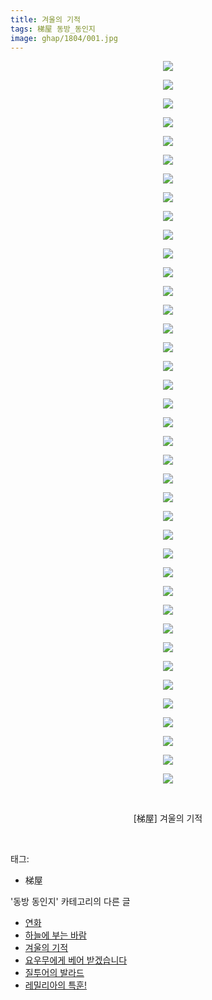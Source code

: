 ```yaml
---
title: 겨울의 기적
tags: 梯屋 동방_동인지
image: ghap/1804/001.jpg
---
```

<div class="article">
<p style="text-align: center; clear: none; float: none;"><img src="{{ site.nasurl }}/ghap/1804/001.jpg"/></p>
<p style="text-align: center; clear: none; float: none;"><img src="{{ site.nasurl }}/ghap/1804/002.jpg"/></p>
<p style="text-align: center; clear: none; float: none;"><img src="{{ site.nasurl }}/ghap/1804/003.jpg"/></p>
<p style="text-align: center; clear: none; float: none;"><img src="{{ site.nasurl }}/ghap/1804/004.jpg"/></p>
<p style="text-align: center; clear: none; float: none;"><img src="{{ site.nasurl }}/ghap/1804/005.jpg"/></p>
<p style="text-align: center; clear: none; float: none;"><img src="{{ site.nasurl }}/ghap/1804/006.jpg"/></p>
<p style="text-align: center; clear: none; float: none;"><img src="{{ site.nasurl }}/ghap/1804/007.jpg"/></p>
<p style="text-align: center; clear: none; float: none;"><img src="{{ site.nasurl }}/ghap/1804/008.jpg"/></p>
<p style="text-align: center; clear: none; float: none;"><img src="{{ site.nasurl }}/ghap/1804/009.jpg"/></p>
<p style="text-align: center; clear: none; float: none;"><img src="{{ site.nasurl }}/ghap/1804/010.jpg"/></p>
<p style="text-align: center; clear: none; float: none;"><img src="{{ site.nasurl }}/ghap/1804/011.jpg"/></p>
<p style="text-align: center; clear: none; float: none;"><img src="{{ site.nasurl }}/ghap/1804/012.jpg"/></p>
<p style="text-align: center; clear: none; float: none;"><img src="{{ site.nasurl }}/ghap/1804/013.jpg"/></p>
<p style="text-align: center; clear: none; float: none;"><img src="{{ site.nasurl }}/ghap/1804/014.jpg"/></p>
<p style="text-align: center; clear: none; float: none;"><img src="{{ site.nasurl }}/ghap/1804/015.jpg"/></p>
<p style="text-align: center; clear: none; float: none;"><img src="{{ site.nasurl }}/ghap/1804/016.jpg"/></p>
<p style="text-align: center; clear: none; float: none;"><img src="{{ site.nasurl }}/ghap/1804/017.jpg"/></p>
<p style="text-align: center; clear: none; float: none;"><img src="{{ site.nasurl }}/ghap/1804/018.jpg"/></p>
<p style="text-align: center; clear: none; float: none;"><img src="{{ site.nasurl }}/ghap/1804/019.jpg"/></p>
<p style="text-align: center; clear: none; float: none;"><img src="{{ site.nasurl }}/ghap/1804/020.jpg"/></p>
<p style="text-align: center; clear: none; float: none;"><img src="{{ site.nasurl }}/ghap/1804/021.jpg"/></p>
<p style="text-align: center; clear: none; float: none;"><img src="{{ site.nasurl }}/ghap/1804/022.jpg"/></p>
<p style="text-align: center; clear: none; float: none;"><img src="{{ site.nasurl }}/ghap/1804/023.jpg"/></p>
<p style="text-align: center; clear: none; float: none;"><img src="{{ site.nasurl }}/ghap/1804/024.jpg"/></p>
<p style="text-align: center; clear: none; float: none;"><img src="{{ site.nasurl }}/ghap/1804/025.jpg"/></p>
<p style="text-align: center; clear: none; float: none;"><img src="{{ site.nasurl }}/ghap/1804/026.jpg"/></p>
<p style="text-align: center; clear: none; float: none;"><img src="{{ site.nasurl }}/ghap/1804/027.jpg"/></p>
<p style="text-align: center; clear: none; float: none;"><img src="{{ site.nasurl }}/ghap/1804/028.jpg"/></p>
<p style="text-align: center; clear: none; float: none;"><img src="{{ site.nasurl }}/ghap/1804/029.jpg"/></p>
<p style="text-align: center; clear: none; float: none;"><img src="{{ site.nasurl }}/ghap/1804/030.jpg"/></p>
<p style="text-align: center; clear: none; float: none;"><img src="{{ site.nasurl }}/ghap/1804/031.jpg"/></p>
<p style="text-align: center; clear: none; float: none;"><img src="{{ site.nasurl }}/ghap/1804/032.jpg"/></p>
<p style="text-align: center; clear: none; float: none;"><img src="{{ site.nasurl }}/ghap/1804/033.jpg"/></p>
<p style="text-align: center; clear: none; float: none;"><img src="{{ site.nasurl }}/ghap/1804/034.jpg"/></p>
<p style="text-align: center; clear: none; float: none;"><img src="{{ site.nasurl }}/ghap/1804/035.jpg"/></p>
<p style="text-align: center; clear: none; float: none;"><img src="{{ site.nasurl }}/ghap/1804/036.jpg"/></p>
<p style="text-align: center; clear: none; float: none;"><img src="{{ site.nasurl }}/ghap/1804/037.jpg"/></p>
<p style="text-align: center; clear: none; float: none;"><img src="{{ site.nasurl }}/ghap/1804/038.jpg"/></p>
<p style="text-align: center; clear: none; float: none;"><img src="{{ site.nasurl }}/ghap/1804/039.jpg"/></p>
<p style="text-align: center; clear: none; float: none;"><br/></p>
<p style="text-align: center; clear: none; float: none;">[梯屋] 겨울의 기적</p>
<p><br/></p>
</div><div class="tagTrail">
<p>태그: </p>
<ul>
<li>梯屋</li>
</ul>
</div><div class="another">
<p>'동방 동인지' 카테고리의 다른 글</p>
<ul>
<li><a href="/2016-08-24-ghap_1806">연화</a></li>
<li><a href="/2016-08-24-ghap_1805">하늘에 부는 바람</a></li>
<li><a href="/2016-08-24-ghap_1804">겨울의 기적</a></li>
<li><a href="/2016-08-24-ghap_1803">요우무에게 베어 받겠습니다</a></li>
<li><a href="/2016-08-24-ghap_1802">질투어의 발라드</a></li>
<li><a href="/2016-08-23-ghap_1801">레밀리아의 특훈!</a></li>
</ul>
</div><div class="cb_module cb_fluid">
<div class="cb_wrt cb_profile">
</div><!-- commentList close -->
</div>